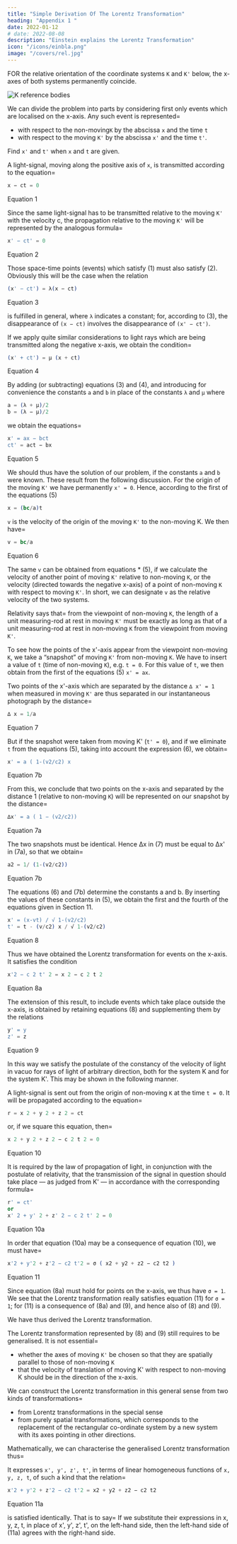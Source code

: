 ```yaml
---
title: "Simple Derivation Of The Lorentz Transformation"
heading: "Appendix 1 "
date: 2022-01-12
# date: 2022-08-08
description: "Einstein explains the Lorentz Transformation"
icon: "/icons/einbla.png"
image: "/covers/rel.jpg"
---
```




FOR the relative orientation of the coordinate systems `K` and `K'` below, the x-axes of both systems permanently coincide. 

![K reference bodies](/graphics/physics/trans.png)


We can divide the problem into parts by considering first only events which are localised on the x-axis. Any such event is represented= 
- with respect to the non-moving`K` by the abscissa `x` and the time `t`
- with respect to the moving `K'` by the abscissa `x'` and the time `t'`.

Find `x'` and `t'` when `x` and `t` are given.


A light-signal, moving along the positive axis of `x`, is transmitted according to the equation= 

``` elixir
x − ct = 0 
```
<figcaption>Equation 1</figcaption>


Since the same light-signal has to be transmitted relative to the moving `K'` with the velocity c, the propagation relative to the moving `K'` will be represented by the analogous formula= 

``` elixir
x' − ct' = 0
```
<figcaption>Equation 2</figcaption>


Those space-time points (events) which satisfy (1) must also satisfy (2). Obviously this will be the case when the relation

``` elixir
(x' − ct') = λ(x − ct)
```
<figcaption>Equation 3</figcaption>

is fulfilled in general, where `λ` indicates a constant; for, according to (3), the disappearance of `(x − ct)` involves the disappearance of `(x' − ct')`.

If we apply quite similar considerations to light rays which are being transmitted along the negative x-axis, we obtain the condition= 

``` elixir
(x' + ct') = µ (x + ct)
```
<figcaption>Equation 4</figcaption>

By adding (or subtracting) equations (3) and (4), and introducing for convenience the constants `a` and `b` in place of the constants `λ` and `µ` where

``` elixir
a = (λ + µ)/2
b = (λ − µ)/2 
```

we obtain the equations= 

``` elixir
x' = ax − bct
ct' = act − bx 
```
<figcaption>Equation 5</figcaption>

We should thus have the solution of our problem, if the constants `a` and `b` were known. These result from the following discussion. For the origin of the moving `K'` we have permanently `x' = 0`. Hence, according to the first of the equations (5)

``` elixir
x = (bc/a)t
```

`v` is the velocity of the origin of the moving `K'` to the non-moving K. We then have= 

``` elixir
v = bc/a
```
<figcaption>Equation 6</figcaption>

The same `v` can be obtained from equations * (5), if we calculate the velocity of another point of moving `K'` relative to non-moving `K`, or the velocity (directed towards the negative x-axis) of a point of non-moving `K` with respect to moving `K'`. In short, we can designate `v` as the relative velocity of the two systems.

Relativity says that=  from the viewpoint of non-moving `K`, the length of a unit measuring-rod at rest in moving `K'` must be exactly as long as that  of a unit measuring-rod at rest in non-moving `K` from the viewpoint from moving `K'`.

To see how the points of the x'-axis appear from the viewpoint non-moving `K`, we take a “snapshot” of moving `K'` from non-moving `K`. We have to insert a value of `t` (time of non-moving `K`), e.g. `t = 0`.  For this value of `t`, we then obtain from the first of the equations (5) `x' = ax`.

Two points of the x'-axis which are separated by the distance `∆ x' = 1` when measured in moving `K'` are thus separated in our instantaneous photograph by the distance= 

``` elixir
∆ x = 1/a
```
<figcaption>Equation 7</figcaption>

But if the snapshot were taken from moving K' (`t' = 0`), and if we eliminate `t` from the equations (5), taking into account the expression (6), we obtain= 

``` elixir
x' = a ( 1-(v2/c2) x
```
<figcaption>Equation 7b</figcaption>


From this, we conclude that two points on the x-axis and separated by the distance 1 (relative to non-moving `K`) will be represented on our snapshot by the distance= 

``` elixir
∆x' = a ( 1 − (v2/c2))
```
<figcaption>Equation 7a</figcaption>


The two snapshots must be identical. Hence ∆x in (7) must be equal to ∆x' in (7a), so that we obtain= 

``` elixir
a2 = 1/ (1-(v2/c2))
```
<figcaption>Equation 7b</figcaption>


The equations (6) and (7b) determine the constants a and b. By inserting the values of these constants in (5), we obtain the first and the fourth of the equations given in Section 11.


``` elixir
x' = (x-vt) / √ 1-(v2/c2)
t' = t - (v/c2) x / √ 1-(v2/c2)
```
<figcaption>Equation 8</figcaption>


Thus we have obtained the Lorentz transformation for events on the x-axis. It satisfies the condition

``` elixir
x'2 − c 2 t' 2 = x 2 − c 2 t 2
```
<figcaption>Equation 8a</figcaption>


The extension of this result, to include events which take place outside the x-axis, is obtained by retaining equations (8) and supplementing them by the relations

``` elixir
y' = y
z' = z
```
<figcaption>Equation 9</figcaption>


In this way we satisfy the postulate of the constancy of the velocity of light in vacuo for rays of light of arbitrary direction, both for the system K and for the system K'. This may be shown in the following manner.

A light-signal is sent out from the origin of non-moving `K` at the time `t = 0`. It will be propagated according to the equation= 

``` elixir
r = x 2 + y 2 + z 2 = ct
```

or, if we square this equation, then= 

``` elixir
x 2 + y 2 + z 2 − c 2 t 2 = 0
```
<figcaption>Equation 10</figcaption>

It is required by the law of propagation of light, in conjunction with the postulate of relativity, that the transmission of the signal in question should take place — as judged from K' — in accordance with the corresponding formula= 

``` elixir
r' = ct'
or
x' 2 + y' 2 + z' 2 − c 2 t' 2 = 0
```
<figcaption>Equation 10a</figcaption>


In order that equation (10a) may be a consequence of equation (10), we must have= 

``` elixir
x'2 + y'2 + z'2 − c2 t'2 = σ ( x2 + y2 + z2 − c2 t2 )
```
<figcaption>Equation 11</figcaption>

Since equation (8a) must hold for points on the x-axis, we thus have `σ = 1`. We see that the Lorentz transformation really satisfies equation (11) for `σ = 1`; for (11) is a consequence of (8a) and (9), and hence also of (8) and (9). 

We have thus derived the Lorentz transformation. 

The Lorentz transformation represented by (8) and (9) still requires to be generalised. It is not essential= 
- whether the axes of moving `K'` be chosen so that they are spatially parallel to those of non-moving `K`
- that the velocity of translation of moving K' with respect to non-moving K should be in the direction of the x-axis. 

We can construct the Lorentz transformation in this general sense from two kinds of transformations= 
- from Lorentz transformations in the special sense 
- from purely spatial transformations, which corresponds to the replacement of the rectangular co-ordinate system by a new system with its axes pointing in other directions.

Mathematically, we can characterise the generalised Lorentz transformation thus= 

It expresses `x', y', z', t'`, in terms of linear homogeneous functions of `x, y, z, t`, of such a kind that the relation= 

``` elixir
x'2 + y'2 + z'2 − c2 t'2 = x2 + y2 + z2 − c2 t2
```
<figcaption>Equation 11a</figcaption>

is satisfied identically. That is to say=  If we substitute their expressions in x, y, z, t, in place of x', y', z', t', on the left-hand side, then the left-hand side of (11a) agrees with the right-hand side.
